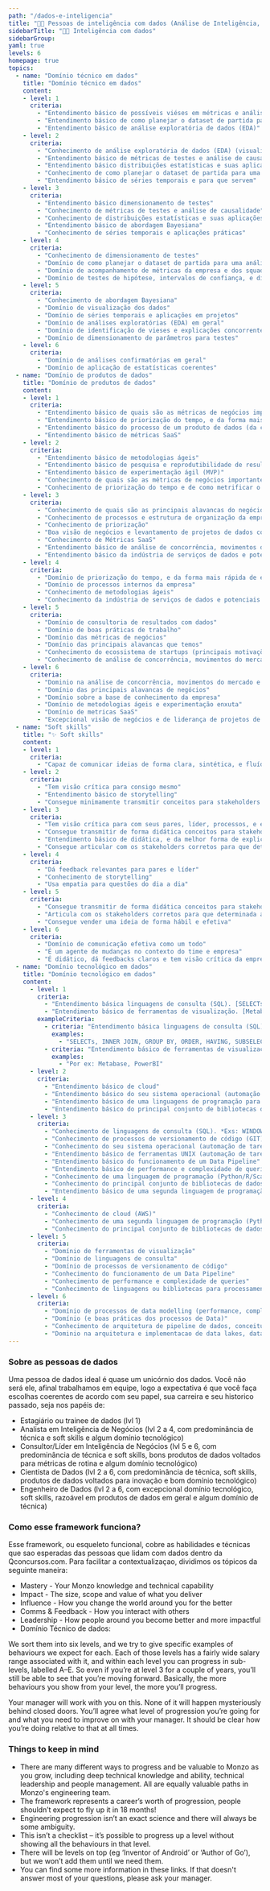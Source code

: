 ```yaml
---
path: "/dados-e-inteligencia"
title: "👩‍🏭 Pessoas de inteligência com dados (Análise de Inteligência, Ciência e Engenharia de dados)"
sidebarTitle: "👩‍🏭 Inteligência com dados"
sidebarGroup:
yaml: true
levels: 6
homepage: true
topics:
  - name: "Domínio técnico em dados"
    title: "Domínio técnico em dados"
    content:
    - level: 1
      criteria: 
        - "Entendimento básico de possíveis viéses em métricas e análises"
        - "Entendimento básico de como planejar o dataset de partida para uma análise"
        - "Entendimento básico de análise exploratória de dados (EDA)"
    - level: 2
      criteria: 
        - "Conhecimento de análise exploratória de dados (EDA) (visualizações e análises iniciais de demandas)"
        - "Entendimento básico de métricas de testes e análise de causalidade"
        - "Entendimento básico distribuições estatísticas e suas aplicações"
        - "Conhecimento de como planejar o dataset de partida para uma análise"
        - "Entendimento básico de séries temporais e para que servem"
    - level: 3
      criteria: 
        - "Entendimento básico dimensionamento de testes"
        - "Conhecimento de métricas de testes e análise de causalidade"
        - "Conhecimento de distribuições estatísticas e suas aplicações"
        - "Entendimento básico de abordagem Bayesiana"
        - "Conhecimento de séries temporais e aplicações práticas"
    - level: 4
      criteria: 
        - "Conhecimento de dimensionamento de testes"
        - "Domínio de como planejar o dataset de partida para uma análise"
        - "Domínio de acompanhamento de métricas da empresa e dos squads"
        - "Domínio de testes de hipótese, intervalos de confiança, e distribuições estatísticas"
    - level: 5
      criteria: 
        - "Conhecimento de abordagem Bayesiana"
        - "Domínio de visualização dos dados"
        - "Domínio de séries temporais e aplicações em projetos"
        - "Domínio de análises exploratórias (EDA) em geral"
        - "Domínio de identificação de vieses e explicações concorrentes"
        - "Domínio de dimensionamento de parâmetros para testes"
    - level: 6
      criteria: 
        - "Domínio de análises confirmatórias em geral"
        - "Domínio de aplicação de estatísticas coerentes"
  - name: "Domínio de produtos de dados"
    title: "Domínio de produtos de dados"
    content:
    - level: 1
      criteria: 
        - "Entendimento básico de quais são as métricas de negócios importantes para a empresa"
        - "Entendimento básico de priorização do tempo, e da forma mais rápida de entregar valor"
        - "Entendimento básico do processo de um produto de dados (da coleta de requisitos, documentação até entrega para o usuário)"
        - "Entendimento básico de métricas SaaS"
    - level: 2
      criteria: 
        - "Entendimento básico de metodologias ágeis"
        - "Entendimento básico de pesquisa e reprodutibilidade de resultados (CRISP-DM ou variações)"
        - "Entendimento básico de experimentação ágil (MVP)"
        - "Conhecimento de quais são as métricas de negócios importantes para a empresa"
        - "Conhecimento de priorização do tempo e de como metrificar o próprio trabalho"
    - level: 3
      criteria: 
        - "Conhecimento de quais são as principais alavancas do negócio"
        - "Conhecimento de processos e estrutura de organização da empresa"
        - "Conhecimento de priorização"
        - "Boa visão de negócios e levantamento de projetos de dados com impactos nos negócios"
        - "Conhecimento de Métricas SaaS"
        - "Entendimento básico de análise de concorrência, movimentos do mercado e suas implicações"
        - "Entendimento básico da indústria de serviços de dados e potenciais fornecedores de dados"
    - level: 4
      criteria: 
        - "Domínio de priorização do tempo, e da forma mais rápida de entregar valor"
        - "Domínio de processos internos da empresa"
        - "Conhecimento de metodologias ágeis"
        - "Conhecimento da indústria de serviços de dados e potenciais fornecedores de dados"
    - level: 5
      criteria: 
        - "Domínio de consultoria de resultados com dados"
        - "Domínio de boas práticas de trabalho"
        - "Domínio das métricas de negócios"
        - "Domínio das principais alavancas que temos"
        - "Conhecimento do ecossistema de startups (principais motivações, benchmarks, rodadas de investimento etc)"
        - "Conhecimento de análise de concorrência, movimentos do mercado e suas implicações"
    - level: 6
      criteria: 
        - "Dominio na análise de concorrência, movimentos do mercado e suas implicações"
        - "Domínio das principais alavancas de negócios"
        - "Domínio sobre a base de conhecimento da empresa"
        - "Domínio de metodologias ágeis e experimentação enxuta"
        - "Domínio de metricas SaaS"
        - "Excepcional visão de negócios e de liderança de projetos de dados com impactos nos negócios"
  - name: "Soft skills"
    title: "✨ Soft skills"
    content:
    - level: 1
      criteria: 
        - "Capaz de comunicar ideias de forma clara, sintética, e fluída"
    - level: 2
      criteria: 
        - "Tem visão crítica para consigo mesmo"
        - "Entendimento básico de storytelling"
        - "Consegue minimamente transmitir conceitos para stakeholders não-técnicos"
    - level: 3
      criteria: 
        - "Tem visão crítica para com seus pares, líder, processos, e empresa"
        - "Consegue transmitir de forma didática conceitos para stakeholders não-técnicos"
        - "Entendimento básico de didática, e da melhor forma de explicar um conceito"
        - "Consegue articular com os stakeholders corretos para que determinada ação ocorra"
    - level: 4
      criteria: 
        - "Dá feedback relevantes para pares e líder"
        - "Conhecimento de storytelling"
        - "Usa empatia para questões do dia a dia"
    - level: 5
      criteria: 
        - "Consegue transmitir de forma didática conceitos para stakeholders técnicos e não-técnicos"
        - "Articula com os stakeholders corretos para que determinada ação ocorra, e garante a execução de projetos e ações"
        - "Consegue vender uma ideia de forma hábil e efetiva"
    - level: 6
      criteria: 
        - "Domínio de comunicação efetiva como um todo"
        - "É um agente de mudanças no contexto do time e empresa"
        - "É didático, dá feedbacks claros e tem visão crítica da empresa"
  - name: "Domínio tecnológico em dados"
    title: "Domínio tecnológico em dados"
    content:
      - level: 1
        criteria:
          - "Entendimento básica linguagens de consulta (SQL). [SELECTs, INNER JOIN, GROUP BY, ORDER, HAVING, SUBSELECT]"
          - "Entendimento básico de ferramentas de visualização. [Metabase, PowerBI]"    
        exampleCriteria:
          - criteria: "Entendimento básica linguagens de consulta (SQL)."
            examples:
              - "SELECTs, INNER JOIN, GROUP BY, ORDER, HAVING, SUBSELECT"
          - criteria: "Entendimento básico de ferramentas de visualização"
            examples: 
              - "Por ex: Metabase, PowerBI"
      - level: 2
        criteria: 
          - "Entendimento básico de cloud"
          - "Entendimento básico do seu sistema operacional (automação de tarefas). Linux/MacOS X: terminal (bash/zsh/fish/apt); Windows 10: prompt de comando (powershell/bat/bash/chocolatey)"
          - "Entendimento básico de uma linguagens de programação para dados (Python/R/Scala/Julia)"
          - "Entendimento básico do principal conjunto de bibliotecas de dados da sua linguagem escolhida (Pandas, Matlib)"
      - level: 3
        criteria: 
          - "Conhecimento de linguagens de consulta (SQL). *Exs: WINDOW FUNCTION COM [AVG,SUM,PERCENTILE], CTEs*"
          - "Conhecimento de processos de versionamento de código (GIT)"
          - "Conhecimento do seu sistema operacional (automação de tarefas). Linux/MacOS X: terminal (bash/zsh/fish/apt); Windows 10: prompt de comando (powershell/bat/bash/chocolatey)"
          - "Entendimento básico de ferramentas UNIX (automação de tarefas, pipe, independente do SO preferido)"
          - "Entendimento básico do funcionamento de um Data Pipeline"
          - "Entendimento básico de performance e complexidade de queries"
          - "Conhecimento de uma linguagem de programação (Python/R/Scala/Julia)"
          - "Conhecimento do principal conjunto de bibliotecas de dados da sua linguagem escolhida (Pandas, Matlib)"
          - "Entendimento básico de uma segunda linguagem de programação para dados (Python/R/Scala/Julia)"
      - level: 4
        criteria: 
          - "Conhecimento de cloud (AWS)"
          - "Conhecimento de uma segunda linguagem de programação (Python/R/Scala/Julia)"
          - "Conhecimento do principal conjunto de bibliotecas de dados da sua segunda linguagem (Pandas, Matlib)"
      - level: 5
        criteria: 
          - "Domínio de ferramentas de visualização"
          - "Domínio de linguagens de consulta"
          - "Domínio de processos de versionamento de código"
          - "Conhecimento do funcionamento de um Data Pipeline"
          - "Conhecimento de performance e complexidade de queries"
          - "Conhecimento de linguagens ou bibliotecas para processamento multimáquina de dados (Spark com Scala ou Python com libs adequadas)"
      - level: 6
        criteria: 
          - "Domínio de processos de data modelling (performance, complexidade, processos, code review)"
          - "Domínio (e boas práticas dos processos de Data)"
          - "Conhecimento de arquitetura de pipeline de dados, conceitualmente, em multiplos servicos de cloud ou maquinas bare metal"
          - "Dominio na arquitetura e implementacao de data lakes, data marts e data warehouses escalaveis"
---
```

### Sobre as pessoas de dados

Uma pessoa de dados ideal é quase um unicórnio dos dados. Você não será ele, afinal trabalhamos em equipe, logo a expectativa é que você faça escolhas coerentes de acordo com seu papel, sua carreira e seu historico passado, seja nos papéis de:
  - Estagiário ou trainee de dados (lvl 1)
  - Analista em Inteligência de Negócios (lvl 2 a 4, com predominância de técnica e soft skills e algum domínio tecnológico)
  - Consultor/Líder em Inteligência de Negócios (lvl 5 e 6, com predominância de técnica e soft skills, bons produtos de dados voltados para métricas de rotina e algum domínio tecnológico)
  - Cientista de Dados (lvl 2 a 6, com predominância de técnica, soft skills, produtos de dados voltados para inovação e bom domínio tecnológico)
  - Engenheiro de Dados (lvl 2 a 6, com excepcional domínio tecnológico, soft skills, razoável em produtos de dados em geral e algum domínio de técnica)

### Como esse framework funciona?

Esse framework, ou esqueleto funcional, cobre as habilidades e técnicas que sao esperadas das pessoas que lidam com dados dentro da Qconcursos.com.
Para facilitar a contextualizaçao, dividimos os tópicos da seguinte maneira:

- Mastery - Your Monzo knowledge and technical capability
- Impact - The size, scope and value of what you deliver
- Influence - How you change the world around you for the better
- Comms & Feedback - How you interact with others
- Leadership - How people around you become better and more impactful
- Domínio Técnico de dados: 

We sort them into six levels, and we try to give specific examples of behaviours we expect for each. Each of those levels has a fairly wide salary range associated with it, and within each level you can progress in sub-levels, labelled A–E. So even if you’re at level 3 for a couple of years, you’ll still be able to see that you’re moving forward. Basically, the more behaviours you show from your level, the more you’ll progress.

Your manager will work with you on this. None of it will happen mysteriously behind closed doors. You’ll agree what level of progression you’re going for and what you need to improve on with your manager. It should be clear how you’re doing relative to that at all times.

### Things to keep in mind
- There are many different ways to progress and be valuable to Monzo as you grow, including deep technical knowledge and ability, technical leadership and people management. All are equally valuable paths in Monzo's engineering team.
- The framework represents a career’s worth of progression, people shouldn’t expect to fly up it in 18 months!
- Engineering progression isn’t an exact science and there will always be some ambiguity.
- This isn’t a checklist – it’s possible to progress up a level without showing all the behaviours in that level.
- There will be levels on top (eg ‘Inventor of Android’ or ‘Author of Go’), but we won’t add them until we need them.
- You can find some more information in these links. If that doesn't answer most of your questions, please ask your manager.
